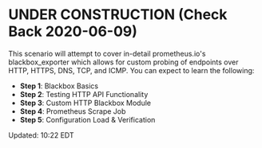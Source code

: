 # UNDER CONSTRUCTION (Check Back 2020-06-09)

This scenario will attempt to cover in-detail prometheus.io's blackbox_exporter which allows for custom probing of endpoints over HTTP, HTTPS, DNS, TCP, and ICMP.  You can expect to learn the following:

* **Step 1**: Blackbox Basics
* **Step 2**: Testing HTTP API Functionality
* **Step 3**: Custom HTTP Blackbox Module
* **Step 4**: Prometheus Scrape Job
* **Step 5**: Configuration Load & Verification


Updated: 10:22 EDT
